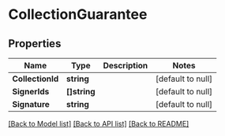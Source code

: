# CollectionGuarantee

## Properties
Name | Type | Description | Notes
------------ | ------------- | ------------- | -------------
**CollectionId** | **string** |  | [default to null]
**SignerIds** | **[]string** |  | [default to null]
**Signature** | **string** |  | [default to null]

[[Back to Model list]](../README.md#documentation-for-models) [[Back to API list]](../README.md#documentation-for-api-endpoints) [[Back to README]](../README.md)

